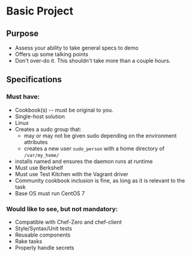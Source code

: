 # Basic Project

## Purpose

* Assess your ability to take general specs to demo
* Offers up some talking points
* Don't over-do it. This shouldn't take more than a couple hours.

## Specifications

### Must have:

* Cookbook(s) -- must be original to you.
* Single-host solution
* Linux
* Creates a sudo group that:
  * may or may not be given sudo depending on the environment attributes
  * creates a new user `sudo_person` with a home directory of `/var/my_home/`
* installs named and ensures the daemon runs at runtime
* Must use Berkshelf
* Must use Test Kitchen with the Vagrant driver
* Community cookbook inclusion is fine, as long as it is relevant to the task
* Base OS must run CentOS 7

### Would like to see, but not mandatory:


* Compatible with Chef-Zero and chef-client
* Style/Syntax/Unit tests
* Reusable components
* Rake tasks
* Properly handle secrets
